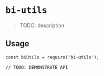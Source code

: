 # `bi-utils`

> TODO: description

## Usage

```
const biUtils = require('bi-utils');

// TODO: DEMONSTRATE API
```
